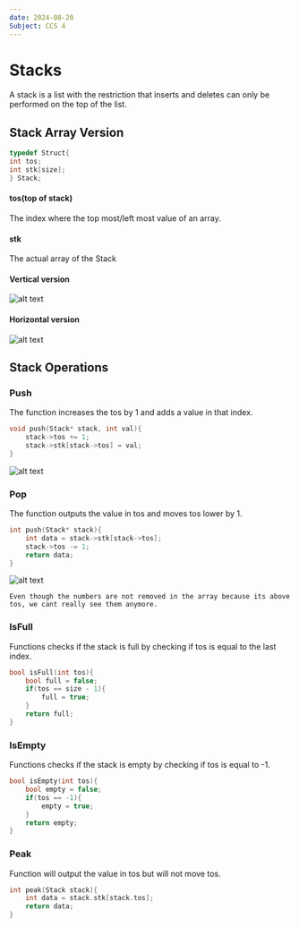 ```yaml
---
date: 2024-08-20
Subject: CCS 4 
---
```

# Stacks

A stack is a list with the restriction that inserts and deletes
can only be performed on the top of the list.
## Stack Array Version
```c
typedef Struct{
int tos;
int stk[size];
} Stack;
```
#### tos(top of stack)
The index where the top most/left most value of an array.
#### stk
The actual array of the Stack

#### Vertical version
![alt text](vertical_stack.jpg)
#### Horizontal version
![alt text](horizontal_stack.jpg)

## Stack Operations
### Push
The function increases the tos by 1 and adds a value in that index.
```c
void push(Stack* stack, int val){
	stack->tos += 1;
	stack->stk[stack->tos] = val;
}
```
![alt text](push_stack.gif)
### Pop
The function outputs the value in tos and moves tos lower by 1.
```c
int push(Stack* stack){
	int data = stack->stk[stack->tos];
	stack->tos -= 1;
	return data;
}
```
![alt text](pop_stack.gif)
``` 
Even though the numbers are not removed in the array because its above tos, we cant really see them anymore.
```
### IsFull
Functions checks if the stack is full by checking if tos is equal to the last index.
```c
bool isFull(int tos){
	bool full = false;
	if(tos == size - 1){
		full = true;
	}
	return full;
}
```
### IsEmpty
Functions checks if the stack is empty by checking if tos is equal to -1.
```c
bool isEmpty(int tos){
	bool empty = false;
	if(tos == -1){
		empty = true;
	}
	return empty;
}
```

### Peak
Function will output the value in tos but will not move tos.
```c
int peak(Stack stack){
	int data = stack.stk[stack.tos];
	return data;
}
```
